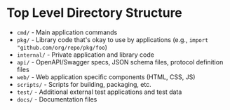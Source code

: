 # Top Level Directory Structure

- `cmd/` - Main application commands
- `pkg/` - Library code that's okay to use by applications (e.g., `import "github.com/org/repo/pkg/foo`)
- `internal/` - Private application and library code
- `api/` - OpenAPI/Swagger specs, JSON schema files, protocol definition files
- `web/` - Web application specific components (HTML, CSS, JS)
- `scripts/` - Scripts for building, packaging, etc.
- `test/` - Additional external test applications and test data
- `docs/` - Documentation files
